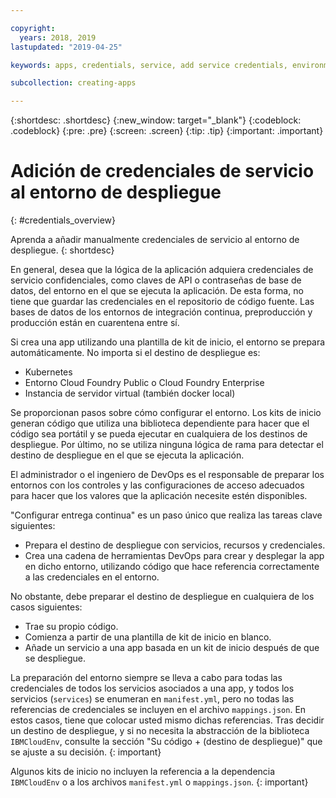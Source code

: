 ```yaml
---

copyright:
  years: 2018, 2019
lastupdated: "2019-04-25"

keywords: apps, credentials, service, add service credentials, environment, deployment

subcollection: creating-apps

---
```


{:shortdesc: .shortdesc}
{:new_window: target="_blank"}
{:codeblock: .codeblock}
{:pre: .pre}
{:screen: .screen}
{:tip: .tip}
{:important: .important}

# Adición de credenciales de servicio al entorno de despliegue
{: #credentials_overview}

Aprenda a añadir manualmente credenciales de servicio al entorno de despliegue.
{: shortdesc}

<!-- After PUP: Maybe provide links to the credentials section of the programming guides, such as https://cloud.ibm.com/docs/swift/cloudnative/configuration.html#configuration-->

En general, desea que la lógica de la aplicación adquiera credenciales de servicio confidenciales, como claves de API o contraseñas de base de datos, del entorno en el que se ejecuta la aplicación. De esta forma, no tiene que guardar las credenciales en el repositorio de código fuente. Las bases de datos de los entornos de integración continua, preproducción y producción están en cuarentena entre sí.

Si crea una app utilizando una plantilla de kit de inicio, el entorno se prepara automáticamente. No importa si el destino de despliegue es:
<!-- Add links to the new topics in the /docs/resources repo when available-->
  * Kubernetes
  * Entorno Cloud Foundry Public o Cloud Foundry Enterprise
  * Instancia de servidor virtual (también docker local)
  
Se proporcionan pasos sobre cómo configurar el entorno. Los kits de inicio generan código que utiliza una biblioteca dependiente para hacer que el código sea portátil y se pueda ejecutar en cualquiera de los destinos de despliegue. Por último, no se utiliza ninguna lógica de rama para detectar el destino de despliegue en el que se ejecuta la aplicación.

El administrador o el ingeniero de DevOps es el responsable de preparar los entornos con los controles y las configuraciones de acceso adecuados para hacer que los valores que la aplicación necesite estén disponibles.

"Configurar entrega continua" es un paso único que realiza las tareas clave siguientes:
 * Prepara el destino de despliegue con servicios, recursos y credenciales.
 * Crea una cadena de herramientas DevOps para crear y desplegar la app en dicho entorno, utilizando código que hace referencia correctamente a las credenciales en el entorno.

No obstante, debe preparar el destino de despliegue en cualquiera de los casos siguientes:
 * Trae su propio código.
 * Comienza a partir de una plantilla de kit de inicio en blanco.
 * Añade un servicio a una app basada en un kit de inicio después de que se despliegue.

La preparación del entorno siempre se lleva a cabo para todas las credenciales de todos los servicios asociados a una app, y todos los servicios (`services`) se enumeran en `manifest.yml`, pero no todas las referencias de credenciales se incluyen en el archivo `mappings.json`. En estos casos, tiene que colocar usted mismo dichas referencias. Tras decidir un destino de despliegue, y si no necesita la abstracción de la biblioteca `IBMCloudEnv`, consulte la sección "Su código + (destino de despliegue)"
que se ajuste a su decisión.
{: important}

Algunos kits de inicio no incluyen la referencia a la dependencia `IBMCloudEnv` o a los archivos `manifest.yml` o `mappings.json`.
{: important}
